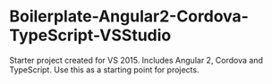 # Boilerplate-Angular2-Cordova-TypeScript-VSStudio
Starter project created for VS 2015.  Includes Angular 2, Cordova and TypeScript.  Use this as a starting point for projects.
